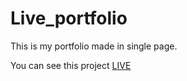 # Live_portfolio
 This is my portfolio made in single page.
 
 You can see this project [LIVE ](http://islamshaheb.github.io) 
